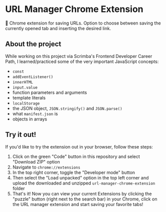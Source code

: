 # URL Manager Chrome Extension

📁 Chrome extension for saving URLs. Option to choose between saving the currently opened tab and inserting the desired link.

## About the project

While working on this project via Scrimba's Frontend Developer Career Path, I learned/practiced some of the very important JavaScript concepts:

- `const`
- `addEventListener()`
- `innerHTML`
- `input.value`
- function parameters and arguments
- template literals
- `localStorage`
- the JSON object, `JSON.stringify()` and `JSON.parse()`
- what `manifest.json` is
- objects in arrays

## Try it out!

If you'd like to try the extension out in your browser, follow these steps:

1. Click on the green "Code" button in this repository and select "Download ZIP" option
2. Navigate to `chrome://extensions`
3. In the top right corner, toggle the "Developer mode" button
4. Then select the "Load unpacked" option in the top left corner and upload the downloaded and unzipped `url-manager-chrome-extension` folder
5. That's it! Now you can view your current Extensions by clicking the "puzzle" button (right next to the search bar) in your Chrome, click on the URL manager extension and start saving your favorite tabs!
